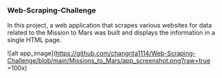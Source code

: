 ### Web-Scraping-Challenge
In this project, a web application that scrapes various websites for data related to the Mission to Mars was built and displays the information in a single HTML page.
<br>

![alt app_image](https://github.com/changrita1114/Web-Scraping-Challenge/blob/main/Missions_to_Mars/app_screenshot.png?raw=true =100x)

